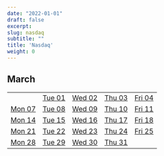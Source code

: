 ```yaml
---
date: "2022-01-01"
draft: false
excerpt: 
slug: nasdaq
subtitle: ""
title: 'Nasdaq'
weight: 0
---
```



## March
||||||
|---|---|---|---|---|
||[Tue  01](/blog/2022-03-01/charts)<br>|[Wed  02](/blog/2022-03-02/charts)<br>|[Thu  03](/blog/2022-03-03/charts)<br>|[Fri  04](/blog/2022-03-04/charts)<br>|
|[Mon  07](/blog/2022-03-07/charts)<br>|[Tue  08](/blog/2022-03-08/charts)<br>|[Wed  09](/blog/2022-03-09/charts)<br>|[Thu  10](/blog/2022-03-10/charts)<br>|[Fri  11](/blog/2022-03-11/charts)<br>|
|[Mon  14](/blog/2022-03-14/charts)<br>|[Tue  15](/blog/2022-03-15/charts)<br>|[Wed  16](/blog/2022-03-16/charts)<br>|[Thu  17](/blog/2022-03-17/charts)<br>|[Fri  18](/blog/2022-03-18/charts)<br>|
|[Mon  21](/blog/2022-03-21/charts)<br>|[Tue  22](/blog/2022-03-22/charts)<br>|[Wed  23](/blog/2022-03-23/charts)<br>|[Thu  24](/blog/2022-03-24/charts)<br>|[Fri  25](/blog/2022-03-25/charts)<br>|
|[Mon  28](/blog/2022-03-28/charts)<br>|[Tue  29](/blog/2022-03-29/charts)<br>|[Wed  30](/blog/2022-03-30/charts)<br>|[Thu  31](/blog/2022-03-31/charts)<br>|



